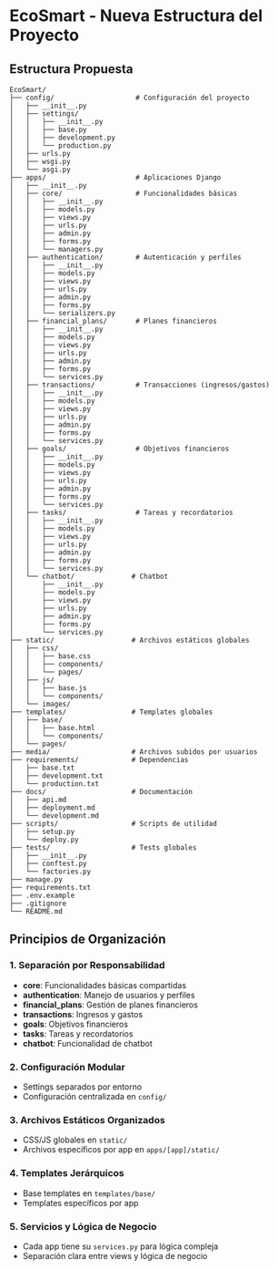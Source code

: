 # EcoSmart - Nueva Estructura del Proyecto

## Estructura Propuesta

```
EcoSmart/
├── config/                    # Configuración del proyecto
│   ├── __init__.py
│   ├── settings/
│   │   ├── __init__.py
│   │   ├── base.py
│   │   ├── development.py
│   │   └── production.py
│   ├── urls.py
│   ├── wsgi.py
│   └── asgi.py
├── apps/                      # Aplicaciones Django
│   ├── __init__.py
│   ├── core/                  # Funcionalidades básicas
│   │   ├── __init__.py
│   │   ├── models.py
│   │   ├── views.py
│   │   ├── urls.py
│   │   ├── admin.py
│   │   ├── forms.py
│   │   └── managers.py
│   ├── authentication/        # Autenticación y perfiles
│   │   ├── __init__.py
│   │   ├── models.py
│   │   ├── views.py
│   │   ├── urls.py
│   │   ├── admin.py
│   │   ├── forms.py
│   │   └── serializers.py
│   ├── financial_plans/       # Planes financieros
│   │   ├── __init__.py
│   │   ├── models.py
│   │   ├── views.py
│   │   ├── urls.py
│   │   ├── admin.py
│   │   ├── forms.py
│   │   └── services.py
│   ├── transactions/          # Transacciones (ingresos/gastos)
│   │   ├── __init__.py
│   │   ├── models.py
│   │   ├── views.py
│   │   ├── urls.py
│   │   ├── admin.py
│   │   ├── forms.py
│   │   └── services.py
│   ├── goals/                 # Objetivos financieros
│   │   ├── __init__.py
│   │   ├── models.py
│   │   ├── views.py
│   │   ├── urls.py
│   │   ├── admin.py
│   │   ├── forms.py
│   │   └── services.py
│   ├── tasks/                 # Tareas y recordatorios
│   │   ├── __init__.py
│   │   ├── models.py
│   │   ├── views.py
│   │   ├── urls.py
│   │   ├── admin.py
│   │   ├── forms.py
│   │   └── services.py
│   └── chatbot/              # Chatbot
│       ├── __init__.py
│       ├── models.py
│       ├── views.py
│       ├── urls.py
│       ├── admin.py
│       ├── forms.py
│       └── services.py
├── static/                   # Archivos estáticos globales
│   ├── css/
│   │   ├── base.css
│   │   ├── components/
│   │   └── pages/
│   ├── js/
│   │   ├── base.js
│   │   └── components/
│   └── images/
├── templates/                # Templates globales
│   ├── base/
│   │   ├── base.html
│   │   └── components/
│   └── pages/
├── media/                    # Archivos subidos por usuarios
├── requirements/             # Dependencias
│   ├── base.txt
│   ├── development.txt
│   └── production.txt
├── docs/                     # Documentación
│   ├── api.md
│   ├── deployment.md
│   └── development.md
├── scripts/                  # Scripts de utilidad
│   ├── setup.py
│   └── deploy.py
├── tests/                    # Tests globales
│   ├── __init__.py
│   ├── conftest.py
│   └── factories.py
├── manage.py
├── requirements.txt
├── .env.example
├── .gitignore
└── README.md
```

## Principios de Organización

### 1. Separación por Responsabilidad
- **core**: Funcionalidades básicas compartidas
- **authentication**: Manejo de usuarios y perfiles
- **financial_plans**: Gestión de planes financieros
- **transactions**: Ingresos y gastos
- **goals**: Objetivos financieros
- **tasks**: Tareas y recordatorios
- **chatbot**: Funcionalidad de chatbot

### 2. Configuración Modular
- Settings separados por entorno
- Configuración centralizada en `config/`

### 3. Archivos Estáticos Organizados
- CSS/JS globales en `static/`
- Archivos específicos por app en `apps/[app]/static/`

### 4. Templates Jerárquicos
- Base templates en `templates/base/`
- Templates específicos por app

### 5. Servicios y Lógica de Negocio
- Cada app tiene su `services.py` para lógica compleja
- Separación clara entre views y lógica de negocio


